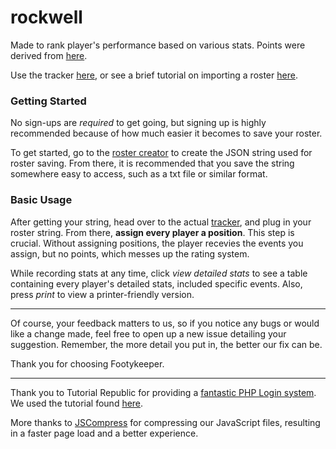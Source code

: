 # rockwell

Made to rank player's performance based on various stats. Points were derived from [here](https://www.playtogga.com/scoring).

Use the tracker [here](https://footykeeper.github.io/rockwell/tracker/), or see a brief tutorial on importing a roster [here](https://footykeeper.github.io/rockwell/media/tutorials/footykeeper-basic-tutorial.webm).

### Getting Started
No sign-ups are *required* to get going, but signing up is highly recommended because of how much easier it becomes to save your roster.

To get started, go to the [roster creator](https://footykeeper.github.io/rockwell/rosters/) to create the JSON string used for roster saving. From there, it is recommended that you save the string somewhere easy to access, such as a txt file or similar format.

### Basic Usage

After getting your string, head over to the actual [tracker](https://footykeeper.github.io/rockwell/tracker/), and plug in your roster string. From there, **assign every player a position**. This step is crucial. Without assigning positions, the player recevies the events you assign, but no points, which messes up the rating system.

While recording stats at any time, click *view detailed stats* to see a table containing every player's detailed stats, included specific events. Also, press *print* to view a printer-friendly version.

---

Of course, your feedback matters to us, so if you notice any bugs or would like a change made, feel free to open up a new issue detailing your suggestion. Remember, the more detail you put in, the better our fix can be.

Thank you for choosing Footykeeper.

---

Thank you to Tutorial Republic for providing a [fantastic PHP Login system](https://www.tutorialrepublic.com/php-tutorial/php-mysql-login-system.php). We used the tutorial found [here](https://www.tutorialrepublic.com/php-tutorial/php-mysql-login-system.php).

More thanks to [JSCompress](https://jscompress.com/) for compressing our JavaScript files, resulting in a faster page load and a better experience.
